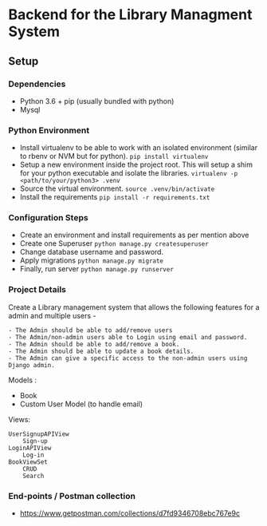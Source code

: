 # Backend for the Library Managment System

## Setup
### Dependencies
- Python 3.6 + pip (usually bundled with python)
- Mysql

### Python Environment
- Install virtualenv to be able to work with an isolated environment (similar to rbenv or NVM but for python).
`pip install virtualenv`
- Setup a new environment inside the project root. This will setup a shim for your python executable and isolate the libraries.
```virtualenv -p <path/to/your/python3> .venv```
- Source the virtual environment. `source .venv/bin/activate`
- Install the requirements `pip install -r requirements.txt`


### Configuration Steps
- Create an environment and install requirements as per mention above
- Create one Superuser
```python manage.py createsuperuser```
- Change database username and password.
- Apply migrations
```python manage.py migrate```
- Finally, run server
```python manage.py runserver```


### Project Details
Create a Library management system that allows the following features for a admin and multiple users -

	- The Admin should be able to add/remove users
    - The Admin/non-admin users able to Login using email and password.
    - The Admin should be able to add/remove a book.
    - The Admin should be able to update a book details.
    - The Admin can give a specific access to the non-admin users using Django admin.


Models : 

- Book
- Custom User Model (to handle email)

Views:

    UserSignupAPIView
        Sign-up
    LoginAPIView
        Log-in
    BookViewSet
        CRUD
        Search

### End-points / Postman collection
- https://www.getpostman.com/collections/d7fd9346708ebc767e9c
    